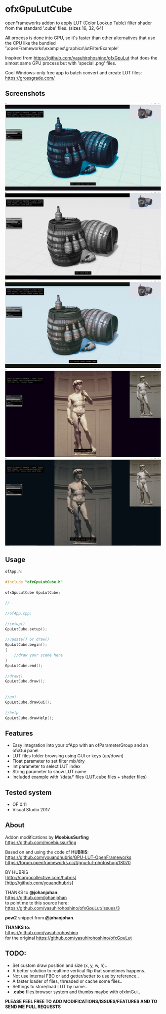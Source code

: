# ofxGpuLutCube

openFrameworks addon to apply LUT (Color Lookup Table) filter shader from the standard '.cube' files. (sizes 16, 32, 64)

All process is done into GPU, so it's faster than other alternatives that use the CPU like the bundled '\openFrameworks\examples\graphics\lutFilterExample'

Inspired from https://github.com/yasuhirohoshino/ofxGpuLut that does the almost same GPU process but with 'special .png' files.

Cool Windows-only free app to batch convert and create LUT files:
https://grossgrade.com/


## Screenshots

![Alt text](/screenshot0.JPG?raw=true "screenshot0")
![Alt text](/screenshot1.JPG?raw=true "screenshot1")
![Alt text](/screenshot2.JPG?raw=true "screenshot2")
![Alt text](/screenshot3.JPG?raw=true "screenshot3")
![Alt text](/screenshot4.JPG?raw=true "screenshot4")


## Usage

```c++
ofApp.h:

#include "ofxGpuLutCube.h"

ofxGpuLutCube GpuLutCube;

//--

//ofApp.cpp:

//setup()
GpuLutCube.setup();

//update() or draw()
GpuLutCube.begin();
{
    //draw your scene here
}
GpuLutCube.end();

//draw()
GpuLutCube.draw();


//gui
GpuLutCube.drawGui();

//help
GpuLutCube.drawHelp();

```


## Features

- Easy integration into your ofApp with an ofParameterGroup and an ofxGui panel
- LUT files folder browsing using GUI or keys (up/down)
- Float parameter to set filter mix/dry
- Int parameter to select LUT index 
- String parameter to show LUT name
- Included example with '/data/' files (LUT.cube files + shader files)


## Tested system

- OF 0.11
- Visual Studio 2017


## About

Addon modifications by **MoebiusSurfing**
https://github.com/moebiussurfing

Based on and using the code of **HUBRIS**:
https://github.com/youandhubris/GPU-LUT-OpenFrameworks  
https://forum.openframeworks.cc/t/gpu-lut-photoshop/18070  

BY HUBRIS  
[http://cargocollective.com/hubris]  
[http://github.com/youandhubris]  

THANKS to **@johanjohan**:  
https://github.com/johanjohan  
to point me to this source here:  
https://github.com/yasuhirohoshino/ofxGpuLut/issues/3  

**pow2** snippet from **@johanjohan**.  

**THANKS to:**  
https://github.com/yasuhirohoshino  
for the original https://github.com/yasuhirohoshino/ofxGpuLut


## TODO:

- Set custom draw position and size (x, y, w, h)..
- A better solution to realtime vertical flip that sometimes happens..
- Not use internal FBO or add getter/setter to use by reference..
- A faster loader of files, threaded or cache some files..
- Settings to store/load LUT by name..
- **.cube** files browser system and thumbs maybe with ofxImGui..

**PLEASE FEEL FREE TO ADD MODIFICATIONS/ISSUES/FEATURES AND TO SEND ME PULL REQUESTS**
